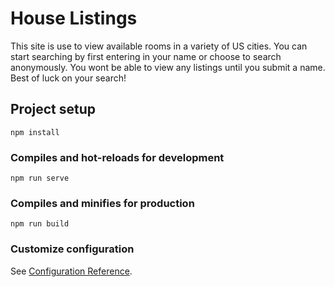 # House Listings
This site is use to view available rooms in a variety of US cities. You can start searching by first entering in your name or choose to search anonymously. You wont be able to view any listings until you submit a name. Best of luck on your search!

## Project setup
```
npm install
```

### Compiles and hot-reloads for development
```
npm run serve
```

### Compiles and minifies for production
```
npm run build
```

### Customize configuration
See [Configuration Reference](https://cli.vuejs.org/config/).
